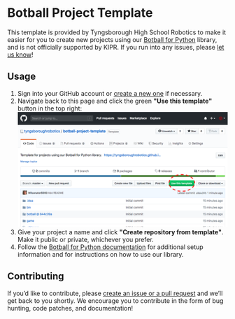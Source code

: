 # Botball Project Template

This template is provided by Tyngsborough High School Robotics to make it easier for you to create new projects using our [Botball for Python](https://github.com/tyngsboroughrobotics/botball) library, and is not officially supported by KIPR. If you run into any issues, please [let us know](https://github.com/tyngsboroughrobotics/botball-project-template/issues/new)!

## Usage

1. Sign into your GitHub account or [create a new one](https://github.com/join) if necessary.
2. Navigate back to this page and click the green **"Use this template"** button in the top right:
   ![use-this-template](readme-images/use-this-template.png)
3. Give your project a name and click **"Create repository from template"**. Make it public or private, whichever you prefer.
4. Follow the [Botball for Python documentation](https://tyngsboroughrobotics.github.io/botball/) for additional setup information and for instructions on how to use our library.

## Contributing

If you’d like to contribute, please [create an issue or a pull request](https://github.com/tyngsboroughrobotics/botball-project-template/issues/new) and we’ll get back to you shortly. We encourage you to contribute in the form of bug hunting, code patches, and documentation!
